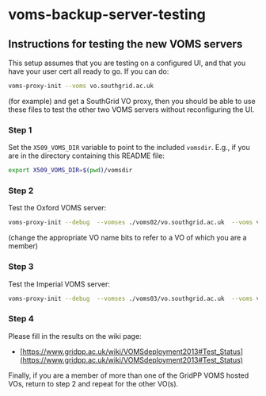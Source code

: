 voms-backup-server-testing
==========================

## Instructions for testing the new VOMS servers

This setup assumes that you are testing on a configured UI, and that you
have your user cert all ready to go. If you can do:

```bash
voms-proxy-init --voms vo.southgrid.ac.uk
```

(for example) and get a SouthGrid VO proxy, then you should be able to use
these files to test the other two VOMS servers without reconfiguring the
UI.

### Step 1

Set the `X509_VOMS_DIR` variable to point to the included `vomsdir`. E.g., if
you are in the directory containing this README file:

```bash
export X509_VOMS_DIR=$(pwd)/vomsdir
```

### Step 2

Test the Oxford VOMS server:

```bash
voms-proxy-init --debug  --vomses ./voms02/vo.southgrid.ac.uk  --voms vo.southgrid.ac.uk
```

(change the appropriate VO name bits to refer to a VO of which you are a
member)
 
### Step 3

Test the Imperial VOMS server:

```bash
voms-proxy-init --debug  --vomses ./voms03/vo.southgrid.ac.uk  --voms vo.southgrid.ac.uk
```

### Step 4

Please fill in the results on the wiki page:

* [https://www.gridpp.ac.uk/wiki/VOMSdeployment2013#Test_Status](https://www.gridpp.ac.uk/wiki/VOMSdeployment2013#Test_Status)

Finally, if you are a member of more than one of the GridPP VOMS hosted
VOs, return to step 2 and repeat for the other VO(s).
